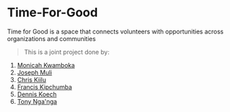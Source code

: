 # Time-For-Good  
Time for Good is a space that connects volunteers with opportunities across organizations and communities  

> This is a joint project done by:  
1. [Monicah Kwamboka](https://github.com/Onikah)  
2. [Joseph Muli](https://github.com/josephmuli)  
3. [Chris Kiilu](https://github.com/CKiilu)  
4. [Francis Kipchumba](https://github.com/skafis)  
5. [Dennis Koech](https://github.com/denyskoech)
6. [Tony Nga'nga](https://github.com/meshnesh)

